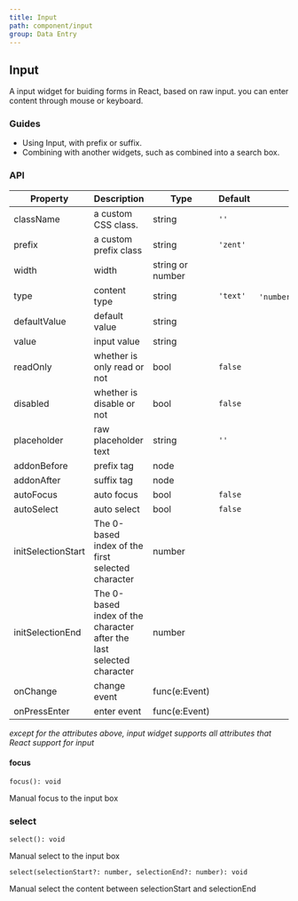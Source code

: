 ```yaml
---
title: Input
path: component/input
group: Data Entry
---
```


## Input

A input widget for buiding forms in React, based on raw input. you can enter content through mouse or keyboard.

### Guides

- Using Input, with prefix or suffix.
- Combining with another widgets, such as combined into a search box.


### API

| Property           | Description              | Type            | Default      |      Alternative               | Required |
| ------------ | --------------- | ------------- | -------- | ----------------------- | ---- |
| className    | a custom CSS class.       | string        | `''`     |                         | no    |
| prefix       | a custom prefix class        | string        | `'zent'` |                         | no    |
| width       | width          | string or number       |   |                         | no   |
| type         | content type          | string        | `'text'` | `'number'`、`'password'`、`'textarea'` | no    |
| defaultValue | default value             | string        |          |                         | no    |
| value        | input value             | string        |          |                         | no    |
| readOnly     | whether is only read or not          | bool          | `false`  |                         | no    |
| disabled     | whether is disable or not            | bool          | `false`  |                         | no    |
| placeholder  | raw placeholder text | string        | `''`     |                         | no    |
| addonBefore  | prefix tag            | node          |          |                         | no    |
| addonAfter   | suffix tag            | node          |          |                         | no    |
| autoFocus    | auto focus          | bool          |  `false`        |                    | no  |
| autoSelect    | auto select          | bool          |  `false`        |                  | no  |
| initSelectionStart    | The 0-based index of the first selected character  | number        |         |    | no  |
| initSelectionEnd    | The 0-based index of the character after the last selected character  | number        |         |    | no  |
| onChange     | change event        | func(e:Event) |          |                         | no    |
| onPressEnter | enter event            | func(e:Event) |          |                         | no    |

_except for the attributes above, input widget supports all attributes that React support for input_

#### focus

`focus(): void`

Manual focus to the input box

### select
`select(): void`

Manual select to the input box

`select(selectionStart?: number, selectionEnd?: number): void`

Manual select the content between selectionStart and selectionEnd

<style>
.zent-input-wrapper {
    width: 200px;
    margin-bottom: 20px;
}
</style>
